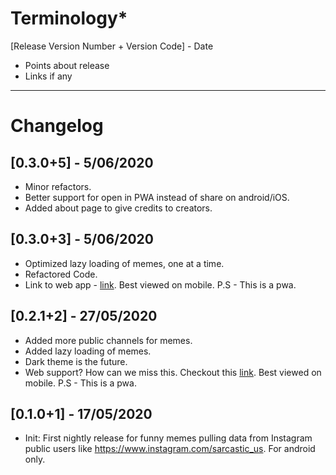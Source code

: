# Terminology*
[Release Version Number + Version Code] - Date
* Points about release
* Links if any
-----------------------

# Changelog


## [0.3.0+5] - 5/06/2020
* Minor refactors.
* Better support for open in PWA instead of share on android/iOS.
* Added about page to give credits to creators.

## [0.3.0+3] - 5/06/2020
* Optimized lazy loading of memes, one at a time.
* Refactored Code.
* Link to web app - [link](https://funnymemes.netlify.app/). Best viewed on mobile. P.S - This is a pwa.

## [0.2.1+2] - 27/05/2020
* Added more public channels for memes.
* Added lazy loading of memes.
* Dark theme is the future.
* Web support? How can we miss this. Checkout this [link](https://funnymemes.netlify.app/). Best viewed on mobile. P.S - This is a pwa.

## [0.1.0+1] - 17/05/2020

* Init: First nightly release for funny memes pulling data from Instagram public users like https://www.instagram.com/sarcastic_us. For android only.

